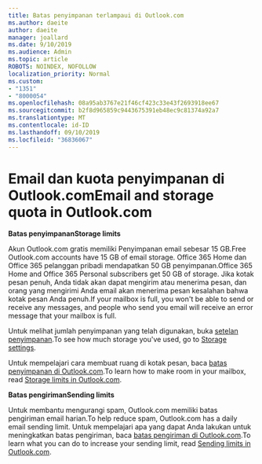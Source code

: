 ```yaml
---
title: Batas penyimpanan terlampaui di Outlook.com
ms.author: daeite
author: daeite
manager: joallard
ms.date: 9/10/2019
ms.audience: Admin
ms.topic: article
ROBOTS: NOINDEX, NOFOLLOW
localization_priority: Normal
ms.custom:
- "1351"
- "8000054"
ms.openlocfilehash: 08a95ab3767e21f46cf423c33e43f2693918ee67
ms.sourcegitcommit: b2f8d965859c9443675391eb48ec9c81374a92a7
ms.translationtype: MT
ms.contentlocale: id-ID
ms.lasthandoff: 09/10/2019
ms.locfileid: "36836067"
---
```

# <a name="email-and-storage-quota-in-outlookcom"></a><span data-ttu-id="0cf2a-102">Email dan kuota penyimpanan di Outlook.com</span><span class="sxs-lookup"><span data-stu-id="0cf2a-102">Email and storage quota in Outlook.com</span></span>

<span data-ttu-id="0cf2a-103">**Batas penyimpanan**</span><span class="sxs-lookup"><span data-stu-id="0cf2a-103">**Storage limits**</span></span>

<span data-ttu-id="0cf2a-104">Akun Outlook.com gratis memiliki Penyimpanan email sebesar 15 GB.</span><span class="sxs-lookup"><span data-stu-id="0cf2a-104">Free Outlook.com accounts have 15 GB of email storage.</span></span> <span data-ttu-id="0cf2a-105">Office 365 Home dan Office 365 pelanggan pribadi mendapatkan 50 GB penyimpanan.</span><span class="sxs-lookup"><span data-stu-id="0cf2a-105">Office 365 Home and Office 365 Personal subscribers get 50 GB of storage.</span></span> <span data-ttu-id="0cf2a-106">Jika kotak pesan penuh, Anda tidak akan dapat mengirim atau menerima pesan, dan orang yang mengirimi Anda email akan menerima pesan kesalahan bahwa kotak pesan Anda penuh.</span><span class="sxs-lookup"><span data-stu-id="0cf2a-106">If your mailbox is full, you won't be able to send or receive any messages, and people who send you email will receive an error message that your mailbox is full.</span></span>

<span data-ttu-id="0cf2a-107">Untuk melihat jumlah penyimpanan yang telah digunakan, buka [setelan penyimpanan](https://outlook.live.com/mail/options/general/storage).</span><span class="sxs-lookup"><span data-stu-id="0cf2a-107">To see how much storage you've used, go to [Storage settings](https://outlook.live.com/mail/options/general/storage).</span></span>

<span data-ttu-id="0cf2a-108">Untuk mempelajari cara membuat ruang di kotak pesan, baca [batas penyimpanan di Outlook.com](https://support.office.com/article/7ac99134-69e5-4619-ac0b-2d313bba5e9e).</span><span class="sxs-lookup"><span data-stu-id="0cf2a-108">To learn how to make room in your mailbox, read [Storage limits in Outlook.com](https://support.office.com/article/7ac99134-69e5-4619-ac0b-2d313bba5e9e).</span></span>

<span data-ttu-id="0cf2a-109">**Batas pengiriman**</span><span class="sxs-lookup"><span data-stu-id="0cf2a-109">**Sending limits**</span></span>

<span data-ttu-id="0cf2a-110">Untuk membantu mengurangi spam, Outlook.com memiliki batas pengiriman email harian.</span><span class="sxs-lookup"><span data-stu-id="0cf2a-110">To help reduce spam, Outlook.com has a daily email sending limit.</span></span> <span data-ttu-id="0cf2a-111">Untuk mempelajari apa yang dapat Anda lakukan untuk meningkatkan batas pengiriman, baca [batas pengiriman di Outlook.com](https://support.office.com/article/279ee200-594c-40f0-9ec8-bb6af7735c2e).</span><span class="sxs-lookup"><span data-stu-id="0cf2a-111">To learn what you can do to increase your sending limit, read [Sending limits in Outlook.com](https://support.office.com/article/279ee200-594c-40f0-9ec8-bb6af7735c2e).</span></span>